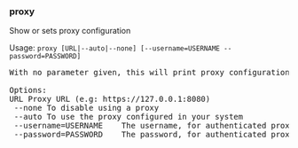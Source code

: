 ### proxy
Show or sets proxy configuration

Usage: `proxy [URL|--auto|--none] [--username=USERNAME --password=PASSWORD]`
<pre>
With no parameter given, this will print proxy configuration

Options:
URL	Proxy URL (e.g: https://127.0.0.1:8080)
 --none	To disable using a proxy
 --auto	To use the proxy configured in your system
 --username=USERNAME	The username, for authenticated proxies
 --password=PASSWORD	The password, for authenticated proxies. Please, avoid using passwords containing " or '
</pre>
